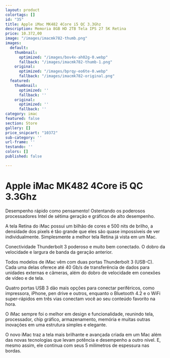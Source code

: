 ```yaml
---
layout: product
colortags: []
id: "35"
title: Apple iMac MK482 4Core i5 QC 3.3Ghz
description: Memoria 8GB HD 2TB Tela IPS 27 5K Retina
price: 10.372,00
image: "/images/imacmk782-thumb.png"
images:
  default:
    thumbnail:
      optimized: "/images/bov4x-ah02g-0.webp"
      fallback: "/images/imacmk782-thumb-1.png"
    original:
      optimized: "/images/bprqy-eo6te-0.webp"
      fallback: "/images/imacmk782-original.png"
  featured:
    thumbnail:
      optimized: ''
      fallback: ''
    original:
      optimized: ''
      fallback: ''
category: imac
featured: false
section: Store
gallery: []
price_snipcart: "10372"
sub-category: ''
url-frame: ''
testando: ''
colors: []
published: false

---
```

# Apple iMac MK482 4Core i5 QC 3.3Ghz

Desempenho rápido como pensamento! Ostentando os poderosos processadores Intel de sétima geração e gráficos de alto desempenho.

A tela Retina do iMac possui um bilhão de cores e 500 nits de brilho, a densidade dos pixels é tão grande que eles são quase impossíveis de ver individualmente. Simplesmente a melhor tela Retina já vista em um Mac.

Conectividade Thunderbolt 3 poderoso e muito bem conectado. O dobro da velocidade e largura de banda da geração anterior.

Todos modelos de iMac vêm com duas portas Thunderbolt 3 (USB-C). Cada uma delas oferece até 40 Gb/s de transferência de dados para unidades externas e câmeras, além do dobro de velocidade em conexões de vídeo e de tela.

Quatro portas USB 3 dão mais opções para conectar periféricos, como impressora, iPhone, pen drive e outros, enquanto o Bluetooth 4.2 e o WiFi super-rápidos em três vias conectam você ao seu conteúdo favorito na hora.

O iMac sempre foi o melhor em design e funcionalidade, reunindo tela, processador, chip gráfico, armazenamento, memória e muitas outras inovações em uma estrutura simples e elegante.

O novo iMac traz a tela mais brilhante e avançada criada em um Mac além das novas tecnologias que levam potência e desempenho a outro nível. E, mesmo assim, ele continua com seus 5 milímetros de espessura nas bordas.
